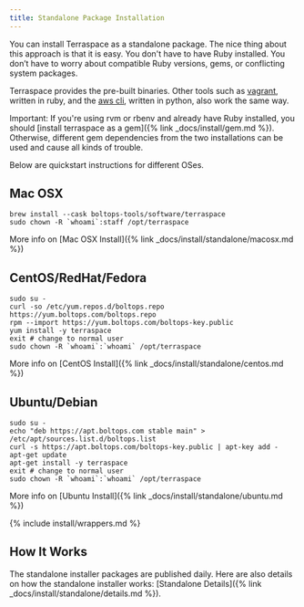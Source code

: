 ```yaml
---
title: Standalone Package Installation
---
```


You can install Terraspace as a standalone package.  The nice thing about this approach is that it is easy. You don't have to have Ruby installed. You don’t have to worry about compatible Ruby versions, gems, or conflicting system packages.

Terraspace provides the pre-built binaries. Other tools such as [vagrant](https://www.vagrantup.com/), written in ruby, and the [aws cli](https://aws.amazon.com/cli/), written in python, also work the same way.

Important: If you're using rvm or rbenv and already have Ruby installed, you should [install terraspace as a gem]({% link _docs/install/gem.md %}). Otherwise, different gem dependencies from the two installations can be used and cause all kinds of trouble.

Below are quickstart instructions for different OSes.

## Mac OSX

    brew install --cask boltops-tools/software/terraspace
    sudo chown -R `whoami`:staff /opt/terraspace

More info on [Mac OSX Install]({% link _docs/install/standalone/macosx.md %})

## CentOS/RedHat/Fedora

    sudo su -
    curl -so /etc/yum.repos.d/boltops.repo https://yum.boltops.com/boltops.repo
    rpm --import https://yum.boltops.com/boltops-key.public
    yum install -y terraspace
    exit # change to normal user
    sudo chown -R `whoami`:`whoami` /opt/terraspace

More info on [CentOS Install]({% link _docs/install/standalone/centos.md %})

## Ubuntu/Debian

    sudo su -
    echo "deb https://apt.boltops.com stable main" > /etc/apt/sources.list.d/boltops.list
    curl -s https://apt.boltops.com/boltops-key.public | apt-key add -
    apt-get update
    apt-get install -y terraspace
    exit # change to normal user
    sudo chown -R `whoami`:`whoami` /opt/terraspace

More info on [Ubuntu Install]({% link _docs/install/standalone/ubuntu.md %})

{% include install/wrappers.md %}

## How It Works

The standalone installer packages are published daily. Here are also details on how the standalone installer works: [Standalone Details]({% link _docs/install/standalone/details.md %}).

